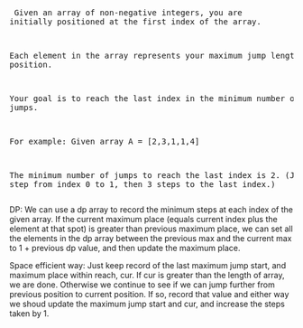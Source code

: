 <backquote><pre>
Given an array of non-negative integers, you are initially positioned at the first index of the array.

Each element in the array represents your maximum jump length at that position.

Your goal is to reach the last index in the minimum number of jumps.

For example:
Given array A = [2,3,1,1,4]

The minimum number of jumps to reach the last index is 2. (Jump 1 step from index 0 to 1, then 3 steps to the last index.)
</backquote></pre>

DP:
We can use a dp array to record the minimum steps at each index of the given array. If the current maximum place (equals current index plus the element at that spot) is greater than previous maximum place, we can set all the elements in the dp array between the previous max and the current max to 1 + previous dp value, and then update the maximum place.

Space efficient way:
Just keep record of the last maximum jump start, and maximum place within reach, cur. If cur is greater than the length of array, we are done. Otherwise we continue to see if we can jump further from previous  position to current position. If so, record that value and either way we shoud update the maximum jump start and cur, and increase the steps taken by 1.

